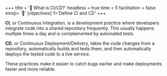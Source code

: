 +++
title = '🛬 What is CI/CD?'
headless = true
time = 5
facilitation = false
emoji= '🛬'
[objectives]
    1='Define CI and CD'
+++

**CI**, or Continuous Integration, is a development practice where developers integrate code into a shared repository frequently. This usually happens multiple times a day and is complemented by automated tests.

**CD**, or Continuous Deployment/Delivery, takes the code changes from a repository, automatically builds and tests them, and then automatically deploys the tested code to a live service.

These practices make it easier to catch bugs earlier and make deployments faster and more reliable.
